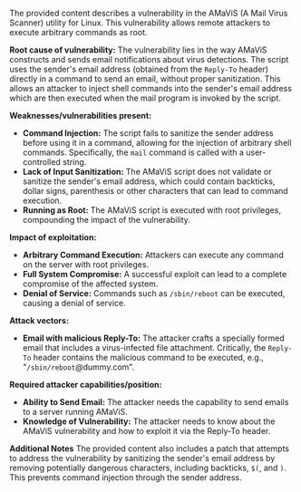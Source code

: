 The provided content describes a vulnerability in the AMaViS (A Mail Virus Scanner) utility for Linux. This vulnerability allows remote attackers to execute arbitrary commands as root.

**Root cause of vulnerability:**
The vulnerability lies in the way AMaViS constructs and sends email notifications about virus detections. The script uses the sender's email address (obtained from the `Reply-To` header) directly in a command to send an email, without proper sanitization. This allows an attacker to inject shell commands into the sender's email address which are then executed when the mail program is invoked by the script.

**Weaknesses/vulnerabilities present:**
- **Command Injection:** The script fails to sanitize the sender address before using it in a command, allowing for the injection of arbitrary shell commands. Specifically, the `mail` command is called with a user-controlled string.
- **Lack of Input Sanitization:** The AMaViS script does not validate or sanitize the sender's email address, which could contain backticks, dollar signs, parenthesis or other characters that can lead to command execution.
- **Running as Root:** The AMaViS script is executed with root privileges, compounding the impact of the vulnerability.

**Impact of exploitation:**
- **Arbitrary Command Execution:** Attackers can execute any command on the server with root privileges.
- **Full System Compromise:** A successful exploit can lead to a complete compromise of the affected system.
- **Denial of Service:** Commands such as `/sbin/reboot` can be executed, causing a denial of service.

**Attack vectors:**
- **Email with malicious Reply-To:** The attacker crafts a specially formed email that includes a virus-infected file attachment. Critically, the `Reply-To` header contains the malicious command to be executed, e.g., "`/sbin/reboot`@dummy.com".

**Required attacker capabilities/position:**
- **Ability to Send Email:** The attacker needs the capability to send emails to a server running AMaViS.
- **Knowledge of Vulnerability:** The attacker needs to know about the AMaViS vulnerability and how to exploit it via the Reply-To header.

**Additional Notes**
The provided content also includes a patch that attempts to address the vulnerability by sanitizing the sender's email address by removing potentially dangerous characters, including backticks, `$(`, and `)`. This prevents command injection through the sender address.